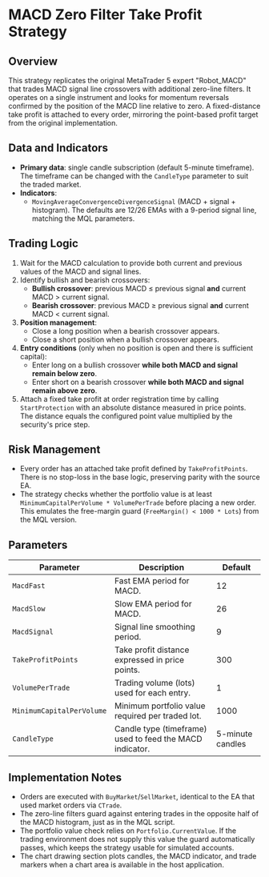 # MACD Zero Filter Take Profit Strategy

## Overview
This strategy replicates the original MetaTrader 5 expert "Robot_MACD" that trades MACD signal line crossovers with additional zero-line filters. It operates on a single instrument and looks for momentum reversals confirmed by the position of the MACD line relative to zero. A fixed-distance take profit is attached to every order, mirroring the point-based profit target from the original implementation.

## Data and Indicators
- **Primary data**: single candle subscription (default 5-minute timeframe). The timeframe can be changed with the `CandleType` parameter to suit the traded market.
- **Indicators**:
  - `MovingAverageConvergenceDivergenceSignal` (MACD + signal + histogram). The defaults are 12/26 EMAs with a 9-period signal line, matching the MQL parameters.

## Trading Logic
1. Wait for the MACD calculation to provide both current and previous values of the MACD and signal lines.
2. Identify bullish and bearish crossovers:
   - **Bullish crossover**: previous MACD ≤ previous signal **and** current MACD > current signal.
   - **Bearish crossover**: previous MACD ≥ previous signal **and** current MACD < current signal.
3. **Position management**:
   - Close a long position when a bearish crossover appears.
   - Close a short position when a bullish crossover appears.
4. **Entry conditions** (only when no position is open and there is sufficient capital):
   - Enter long on a bullish crossover **while both MACD and signal remain below zero**.
   - Enter short on a bearish crossover **while both MACD and signal remain above zero**.
5. Attach a fixed take profit at order registration time by calling `StartProtection` with an absolute distance measured in price points. The distance equals the configured point value multiplied by the security's price step.

## Risk Management
- Every order has an attached take profit defined by `TakeProfitPoints`. There is no stop-loss in the base logic, preserving parity with the source EA.
- The strategy checks whether the portfolio value is at least `MinimumCapitalPerVolume * VolumePerTrade` before placing a new order. This emulates the free-margin guard (`FreeMargin() < 1000 * Lots`) from the MQL version.

## Parameters
| Parameter | Description | Default |
|-----------|-------------|---------|
| `MacdFast` | Fast EMA period for MACD. | 12 |
| `MacdSlow` | Slow EMA period for MACD. | 26 |
| `MacdSignal` | Signal line smoothing period. | 9 |
| `TakeProfitPoints` | Take profit distance expressed in price points. | 300 |
| `VolumePerTrade` | Trading volume (lots) used for each entry. | 1 |
| `MinimumCapitalPerVolume` | Minimum portfolio value required per traded lot. | 1000 |
| `CandleType` | Candle type (timeframe) used to feed the MACD indicator. | 5-minute candles |

## Implementation Notes
- Orders are executed with `BuyMarket`/`SellMarket`, identical to the EA that used market orders via `CTrade`.
- The zero-line filters guard against entering trades in the opposite half of the MACD histogram, just as in the MQL script.
- The portfolio value check relies on `Portfolio.CurrentValue`. If the trading environment does not supply this value the guard automatically passes, which keeps the strategy usable for simulated accounts.
- The chart drawing section plots candles, the MACD indicator, and trade markers when a chart area is available in the host application.

